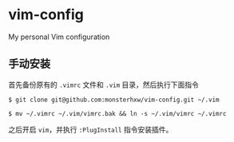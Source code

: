 # vim-config
My personal Vim configuration


## 手动安装

首先备份原有的 `.vimrc` 文件和 `.vim` 目录，然后执行下面指令

```shell
$ git clone git@github.com:monsterhxw/vim-config.git ~/.vim

$ mv ~/.vimrc ~/.vim/vimrc.bak && ln -s ~/.vim/vimrc ~/.vimrc
```
之后开启 `vim`，并执行 `:PlugInstall` 指令安装插件。

